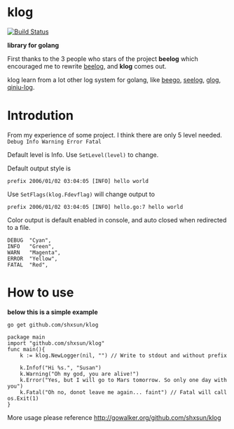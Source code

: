 # klog
[![Build Status](https://drone.io/github.com/shxsun/klog/status.png)](https://drone.io/github.com/shxsun/klog/latest)

**library for golang**

First thanks to the 3 people who stars of the project **beelog** 
which encouraged me to rewrite [beelog](https://github.com/shxsun/beelog), and **klog** comes out.

klog learn from a lot other log system for golang, like [beego](http://github.com/astaxie/beego), [seelog](https://github.com/cihub/seelog), [glog](https://github.com/golang/glog), [qiniu-log](https://github.com/qiniu/log).

# Introdution
From my experience of some project. I think there are only 5 level needed. `Debug Info Warning Error Fatal`

Default level is Info. Use `SetLevel(level)` to change.

Default output style is 
```
prefix 2006/01/02 03:04:05 [INFO] hello world
```
Use `SetFlags(klog.Fdevflag)`  will change output to 
```
prefix 2006/01/02 03:04:05 [INFO] hello.go:7 hello world
```

Color output is default enabled in console, and auto closed when redirected to a file.
```
DEBUG  "Cyan",
INFO   "Green",
WARN   "Magenta",
ERROR  "Yellow",
FATAL  "Red",
```

# How to use
**below this is a simple example**

`go get github.com/shxsun/klog`

```
package main
import "github.com/shxsun/klog"
func main(){
	k := klog.NewLogger(nil, "") // Write to stdout and without prefix

	k.Infof("Hi %s.", "Susan")
	k.Warning("Oh my god, you are alive!")
	k.Error("Yes, but I will go to Mars tomorrow. So only one day with you")
	k.Fatal("Oh no, donot leave me again... faint") // Fatal will call os.Exit(1)
}
```

More usage please reference <http://gowalker.org/github.com/shxsun/klog>
